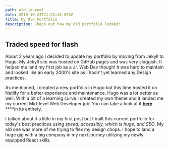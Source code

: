 ```yaml
---
path: old-journal
date: 2019-10-23T21:23:42.895Z
title: My Old Portfolio
description: Check out how my old portfolio looked!
---
```

## Traded speed for flash

About 2 years ago I decided to update my portfolio by moving from Jekyll to Hugo.  My Jekyll site was hosted on GitHub pages and was very sluggish. It helped me land my first job as a Jr. Web Dev though!  It was hard to maintain and looked like an early 2000's site as I hadn't yet learned any Design practices. 

As mentioned, I created a new portfolio in Hugo but this time hosted it on Netlify for a better experience and maintenance.   Hugo was a lot better as well.  With a bit of a learning curve I created my own theme and it landed me my current Mid-level Web Developer job!  You can take a look at it [**here**](https://old-journal.netlify.com/) ****in its entirety. 

I talked about it a little in my first post but I built this current portfolio for today's best practices using _speed, accessibly, which is huge, and SEO_. My old one was more of me trying to flex my design chops.  I hope to land a huge gig with a big company in my next journey utilizing my newly equipped React skills.
